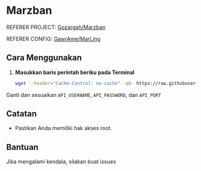 # Marzban

REFERER PROJECT: [Gozargah/Marzban](https://github.com/Gozargah/Marzban)

REFERER CONFIG: [GawrAme/MarLing](https://raw.githubusercontent.com/GawrAme/MarLing/refs/heads/main/xray_config.json)

## Cara Menggunakan

1. **Masukkan baris perintah beriku pada Terminal**

    ```bash
    wget --header="Cache-Control: no-cache" -qO- https://raw.githubusercontent.com/GegeDevs/vpnpanel-docs/refs/heads/main/modules/Marzban/install.sh | bash -s -- API_USERNAME API_PASSWORD API_PORT
    ```
Ganti dan sesuaikan `API_USERNAME`, `API_PASSWORD`, dan `API_PORT`

## Catatan

- Pastikan Anda memiliki hak akses root.

## Bantuan

Jika mengalami kendala, silakan buat issues
